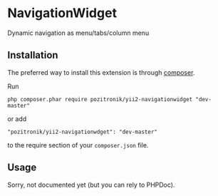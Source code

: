 NavigationWidget
===========================
Dynamic navigation as menu/tabs/column menu

Installation
------------

The preferred way to install this extension is through [composer](http://getcomposer.org/download/).

Run

```
php composer.phar require pozitronik/yii2-navigationwidget "dev-master"
```

or add

```
"pozitronik/yii2-navigationwdget": "dev-master"
```

to the require section of your `composer.json` file.

Usage
-----

Sorry, not documented yet (but you can rely to PHPDoc).